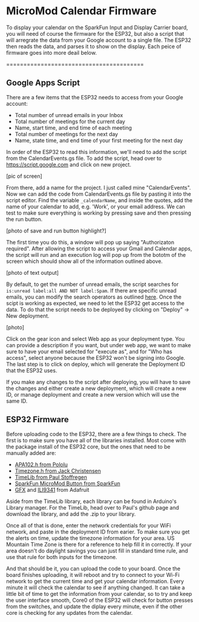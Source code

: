 # MicroMod Calendar Firmware

To display your calendar on the SparkFun Input and Display Carrier board, you will need of course the firmware for the ESP32, but also a script that will arregrate the data from your Google account to a single file. The ESP32 then reads the data, and parses it to show on the display. Each peice of firmware goes into more deail below.

========================================
## Google Apps Script

There are a few items that the ESP32 needs to access from your Google account:

* Total number of unread emails in your Inbox
* Total number of meetings for the current day
* Name, start time, and end time of each meeting
* Total number of meetings for the next day
* Name, state time, and end time of your first meeting for the next day

In order of the ESP32 to read this information, we'll need to add the script from the CalendarEvents.gs file. To add the script, head over to https://script.google.com and click on new project.

[pic of screen]

From there, add a name for the project. I just called mine "CalendarEvents". Now we can add the code from CalendarEvents.gs file by pasting it into the script editor. Find the variable `_calendarName`, and inside the quotes, add the name of your calendar to add, e.g. 'Work', or your email address. We can test to make sure everything is working by pressing save and then pressing the run button.

[photo of save and run button highlight?]

The first time you do this, a window will pop up saying "Authorizaton required". After allowing the script to access your Gmail and Calendar apps, the script will run and an execution log will pop up from the bototm of the screen which should show all of the information outlined above.

[photo of text output]

By default, to get the number of unread emails, the script searches for `is:unread label:all AND NOT label:Spam`. If there are specific unread emails, you can modify the search operators as outlined [here](https://support.google.com/mail/answer/7190?hl=en). Once the scipt is working as expected, we need to let the ESP32 get access to the data. To do that the script needs to be deployed by clicking on "Deploy" -> New deployment. 

[photo]

Click on the gear icon and select Web app as your deployment type. You can provide a description if you want, but under web app, we want to make sure to have your email selected for "execute as", and for "Who has access", select anyone because the ESP32 won't be signing into Google. The last step is to click on deploy, which will generate the Deployment ID that the ESP32 uses.

If you make any changes to the script after deploying, you will have to save the changes and either create a new deployment, which will create a new ID, or manage deployment and create a new version which will use the same ID.

## ESP32 Firmware

Before uploading code to the ESP32, there are a few things to check. The first is to make sure you have all of the libraries installed. Most come with the package install of the ESP32 core, but the ones that need to be manually added are:

* [APA102.h from Pololu](https://github.com/pololu/apa102-arduino)
* [Timezone.h from Jack Christensen](https://github.com/JChristensen/Timezone)
* [TimeLib from Paul Stoffregen](https://github.com/PaulStoffregen/Time)
* [SparkFun MicroMod Button from SparkFun](https://github.com/sparkfun/SparkFun_MicroMod_Button_Arduino_Library)
* [GFX](https://github.com/adafruit/Adafruit-GFX-Library) and [ILI9341](https://github.com/adafruit/Adafruit_ILI9341) from Adafruit

Aside from the TimeLib library, each library can be found in Arduino's Library manager. For the TimeLib, head over to Paul's github page and download the library, and add the .zip to your library.

Once all of that is done, enter the network credentials for your WiFi network, and paste in the deployment ID from earier. To make sure you get the alerts on time, update the timezone information for your area. US Mountain Time Zone is there for a reference to help fill it in correctly. If your area doesn't do daylight savings you can just fill in standard time rule, and use that rule for both inputs for the timezone.

And that should be it, you can upload the code to your board. Once the board finishes uploading, it will reboot and try to connect to your Wi-Fi network to get the current time and get your calendar information. Every minute it will check the calendar to see if anything changed. It can take a little bit of time to get the information from your calendar, so to try and keep the user interface smooth, Core0 of the ESP32 will check for button presses from the switches, and update the diplay every minute, even if the other core is checking for any updates from the calendar.


